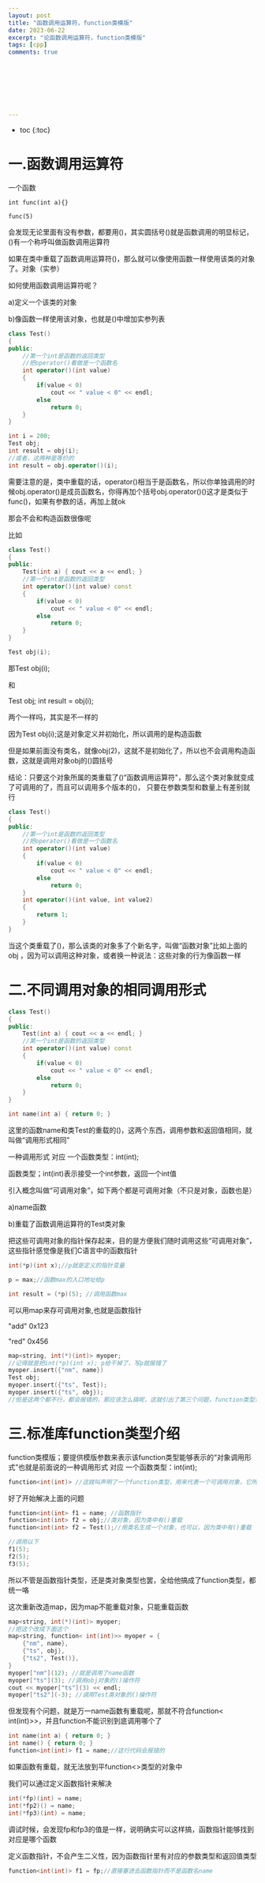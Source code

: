 ```yaml
---
layout: post
title: "函数调用运算符，function类模版"
date: 2023-06-22
excerpt: "论函数调用运算符，function类模版"
tags: [cpp]
comments: true








---
```


* toc
{:toc}










# 一.函数调用运算符

一个函数

````
int func(int a){}

func(5)
````

会发现无论里面有没有参数，都要用()，其实圆括号()就是函数调用的明显标记，()有一个称呼叫做函数调用运算符

如果在类中重载了函数调用运算符()，那么就可以像使用函数一样使用该类的对象了。对象（实参）

如何使用函数调用运算符呢？

a)定义一个该类的对象

b)像函数一样使用该对象，也就是()中增加实参列表

```cpp
class Test()
{
public:
    //第一个int是函数的返回类型
    //把operator()看做是一个函数名
    int operator()(int value)
    {
        if(value < 0)
            cout << " value < 0" << endl;
        else
            return 0;
    } 
}

int i = 200;
Test obj;
int result = obj(i);
//或者，这两种是等价的
int result = obj.operator()(i);
```

需要注意的是，类中重载的话，operator()相当于是函数名，所以你单独调用的时候obj.operator()是成员函数名，你得再加个括号obj.operator()()这才是类似于func()，如果有参数的话，再加上就ok

那会不会和构造函数很像呢

比如

```cpp
class Test()
{
public:
    Test(int a) { cout << a << endl; }
    //第一个int是函数的返回类型
    int operator()(int value) const
    {
        if(value < 0)
            cout << " value < 0" << endl;
        else
            return 0;
    } 
}

Test obj(i);
```

那Test obj(i);

和

Test obj;
int result = obj(i);

两个一样吗，其实是不一样的

因为Test obj(i);这是对象定义并初始化，所以调用的是构造函数

但是如果前面没有类名，就像obj(2)，这就不是初始化了，所以也不会调用构造函数，这就是调用对象obj的()圆括号

结论：只要这个对象所属的类重载了()“函数调用运算符"，那么这个类对象就变成了可调用的了，而且可以调用多个版本的()， 只要在参数类型和数量上有差别就行

```cpp
class Test()
{
public:
    //第一个int是函数的返回类型
    //把operator()看做是一个函数名
    int operator()(int value)
    {
        if(value < 0)
            cout << " value < 0" << endl;
        else
            return 0;
    } 
    int operator()(int value, int value2)
    {
        return 1;
    } 
}
```

当这个类重载了()，那么该类的对象多了个新名字，叫做“函数对象”比如上面的obj ，因为可以调用这种对象，或者换一种说法：这些对象的行为像函数一样



# 二.不同调用对象的相同调用形式

```cpp
class Test()
{
public:
    Test(int a) { cout << a << endl; }
    //第一个int是函数的返回类型
    int operator()(int value) const
    {
        if(value < 0)
            cout << " value < 0" << endl;
        else
            return 0;
    } 
}

int name(int a) { return 0; }
```

这里的函数name和类Test的重载的()，这两个东西，调用参数和返回值相同，就叫做“调用形式相同”

一种调用形式 对应 一个函数类型：int(int);

函数类型；int(int)表示接受一个int参数，返回一个int值

引入概念叫做“可调用对象”，如下两个都是可调用对象（不只是对象，函数也是）

a)name函数

b)重载了函数调用运算符的Test类对象

把这些可调用对象的指针保存起来，目的是方便我们随时调用这些“可调用对象”，这些指针感觉像是我们C语言中的函数指针

```cpp
int(*p)(int x);//p就是定义的指针变量

p = max;//函数max的入口地址给p

int result = (*p)(5); //调用函数max

```

可以用map来存可调用对象,也就是函数指针

"add"  0x123

"red" 0x456

```cpp
map<string, int(*)(int)> myoper;
//记得就是把int(*p)(int x); p给干掉了，写p就报错了
myoper.insert({"nm", name}) 
Test obj;
myoper.insert({"ts", Test});
myoper.insert({"ts", obj});
//但是这两个都不行，都会报错的，那应该怎么搞呢，这就引出了第三个问题，function类型介绍
```

# 三.标准库function类型介绍

function类模版；要提供模版参数来表示该function类型能够表示的“对象调用形式”也就是前面说的一种调用形式 对应 一个函数类型：int(int);

```cpp
function<int(int)> //这就叫声明了一个function类型，用来代表一个可调用对象，它所代表的这个可调用对象是：接受一个int参数，返回的也是一个int参数
```

好了开始解决上面的问题

```cpp
function<int(int> f1 = name; //函数指针
function<int(int> f2 = obj;//类对象，因为类中有()重载
function<int(int> f2 = Test();//用类名生成一个对象，也可以，因为类中有()重载

//调用以下
f1(5);
f2(5);
f3(5);
```

所以不管是函数指针类型，还是类对象类型也罢，全给他搞成了function类型，都统一咯

这次重新改造map，因为map不能重载对象，只能重载函数

```cpp
map<string, int(*)(int)> myoper;
//把这个改成下面这个
map<string, function< int(int)>> myoper = {
    {"nm", name},
    {"ts", obj},
    {"ts2", Test()},
}
myoper["nm"](12); //就是调用了name函数
myoper["ts"](3); //调用obj对象的()操作符
cout << myoper["ts"](3) << endl;
myoper["ts2"](-3); //调用Test类对象的()操作符
```

但发现有个问题，就是万一name函数有重载呢，那就不符合function< int(int)>>，并且function不能识别到底调用哪个了

```cpp
int name(int a) { return 0; }
int name() { return 0; }
function<int(int)> f1 = name;//这行代码会报错的
```

如果函数有重载，就无法放到平function<>类型的对象中

我们可以通过定义函数指针来解决

```cpp
int(*fp)(int) = name;
int(*fp2)() = name;
int(*fp3)(int) = name;
```

调试时候，会发现fp和fp3的值是一样，说明确实可以这样搞，函数指针能够找到对应是哪个函数

定义函数指针，不会产生二义性，因为函数指针里有对应的参数类型和返回值类型

```cpp
function<int(int)> f1 = fp;//直接塞进去函数指针而不是函数名name
```



